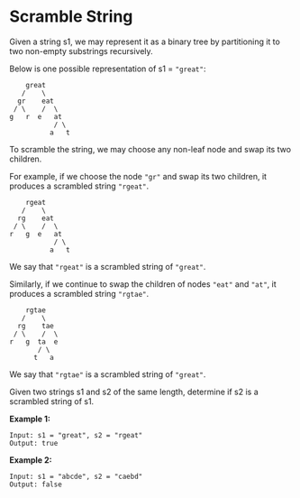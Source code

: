 # Scramble String

Given a string s1, we may represent it as a binary tree by partitioning it to two non-empty substrings recursively.

Below is one possible representation of s1 = `"great"`:

```pseudo
    great
   /    \
  gr    eat
 / \    /  \
g   r  e   at
           / \
          a   t
```

To scramble the string, we may choose any non-leaf node and swap its two children.

For example, if we choose the node `"gr"` and swap its two children, it produces a scrambled string `"rgeat"`.

```pseudo
    rgeat
   /    \
  rg    eat
 / \    /  \
r   g  e   at
           / \
          a   t
```

We say that `"rgeat"` is a scrambled string of `"great"`.

Similarly, if we continue to swap the children of nodes `"eat"` and `"at"`, it produces a scrambled string `"rgtae"`.

```pseudo
    rgtae
   /    \
  rg    tae
 / \    /  \
r   g  ta  e
       / \
      t   a
```

We say that `"rgtae"` is a scrambled string of `"great"`.

Given two strings s1 and s2 of the same length, determine if s2 is a scrambled string of s1.

__Example 1:__

```pseudo
Input: s1 = "great", s2 = "rgeat"
Output: true
```

__Example 2:__

```pseudo
Input: s1 = "abcde", s2 = "caebd"
Output: false
```